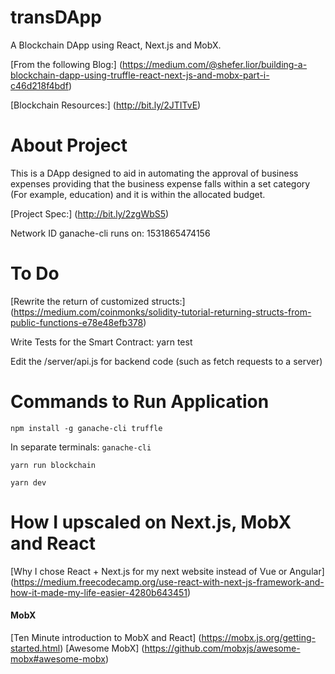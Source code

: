 # transDApp
A Blockchain DApp using React, Next.js and MobX.

[From the following Blog:] (https://medium.com/@shefer.lior/building-a-blockchain-dapp-using-truffle-react-next-js-and-mobx-part-i-c46d218f4bdf)

[Blockchain Resources:] (http://bit.ly/2JTITvE)

# About Project

This is a DApp designed to aid in automating the approval of business expenses providing that the business expense falls within a set category (For example, education) and it is within the allocated budget.

[Project Spec:] (http://bit.ly/2zgWbS5)

Network ID ganache-cli runs on: 1531865474156 

# To Do

[Rewrite the return of customized structs:] (https://medium.com/coinmonks/solidity-tutorial-returning-structs-from-public-functions-e78e48efb378)

Write Tests for the Smart Contract: yarn test 

Edit the /server/api.js for backend code (such as fetch requests to a server)

# Commands to Run Application

```npm install -g ganache-cli truffle```

In separate terminals: 
``` ganache-cli ``` 

``` yarn run blockchain ```

``` yarn dev ```

# How I upscaled on Next.js, MobX and React

[Why I chose React + Next.js for my next website instead of Vue or Angular] (https://medium.freecodecamp.org/use-react-with-next-js-framework-and-how-it-made-my-life-easier-4280b643451)


#### MobX
[Ten Minute introduction to MobX and React] (https://mobx.js.org/getting-started.html)
[Awesome MobX] (https://github.com/mobxjs/awesome-mobx#awesome-mobx)



